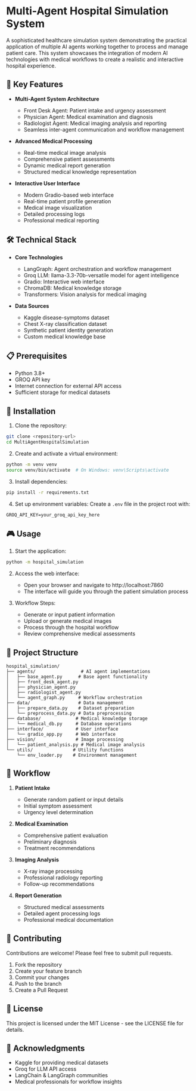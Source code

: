 # Multi-Agent Hospital Simulation System

A sophisticated healthcare simulation system demonstrating the practical application of multiple AI agents working together to process and manage patient care. This system showcases the integration of modern AI technologies with medical workflows to create a realistic and interactive hospital experience.

## 🌟 Key Features

- **Multi-Agent System Architecture**
  - Front Desk Agent: Patient intake and urgency assessment
  - Physician Agent: Medical examination and diagnosis
  - Radiologist Agent: Medical imaging analysis and reporting
  - Seamless inter-agent communication and workflow management

- **Advanced Medical Processing**
  - Real-time medical image analysis
  - Comprehensive patient assessments
  - Dynamic medical report generation
  - Structured medical knowledge representation

- **Interactive User Interface**
  - Modern Gradio-based web interface
  - Real-time patient profile generation
  - Medical image visualization
  - Detailed processing logs
  - Professional medical reporting

## 🛠️ Technical Stack

- **Core Technologies**
  - LangGraph: Agent orchestration and workflow management
  - Groq LLM: llama-3.3-70b-versatile model for agent intelligence
  - Gradio: Interactive web interface
  - ChromaDB: Medical knowledge storage
  - Transformers: Vision analysis for medical imaging

- **Data Sources**
  - Kaggle disease-symptoms dataset
  - Chest X-ray classification dataset
  - Synthetic patient identity generation
  - Custom medical knowledge base

## 📋 Prerequisites

- Python 3.8+
- GROQ API key
- Internet connection for external API access
- Sufficient storage for medical datasets

## 🚀 Installation

1. Clone the repository:
```bash
git clone <repository-url>
cd MultiAgentHospitalSimulation
```

2. Create and activate a virtual environment:
```bash
python -m venv venv
source venv/bin/activate  # On Windows: venv\Scripts\activate
```

3. Install dependencies:
```bash
pip install -r requirements.txt
```

4. Set up environment variables:
Create a `.env` file in the project root with:
```
GROQ_API_KEY=your_groq_api_key_here
```

## 🎮 Usage

1. Start the application:
```bash
python -m hospital_simulation
```

2. Access the web interface:
   - Open your browser and navigate to http://localhost:7860
   - The interface will guide you through the patient simulation process

3. Workflow Steps:
   - Generate or input patient information
   - Upload or generate medical images
   - Process through the hospital workflow
   - Review comprehensive medical assessments

## 📁 Project Structure

```
hospital_simulation/
├── agents/                 # AI agent implementations
│   ├── base_agent.py      # Base agent functionality
│   ├── front_desk_agent.py
│   ├── physician_agent.py
│   ├── radiologist_agent.py
│   └── agent_graph.py     # Workflow orchestration
├── data/                  # Data management
│   ├── prepare_data.py    # Dataset preparation
│   └── preprocess_data.py # Data preprocessing
├── database/             # Medical knowledge storage
│   └── medical_db.py     # Database operations
├── interface/            # User interface
│   └── gradio_app.py     # Web interface
├── vision/               # Image processing
│   └── patient_analysis.py # Medical image analysis
└── utils/               # Utility functions
    └── env_loader.py    # Environment management
```

## 🔄 Workflow

1. **Patient Intake**
   - Generate random patient or input details
   - Initial symptom assessment
   - Urgency level determination

2. **Medical Examination**
   - Comprehensive patient evaluation
   - Preliminary diagnosis
   - Treatment recommendations

3. **Imaging Analysis**
   - X-ray image processing
   - Professional radiology reporting
   - Follow-up recommendations

4. **Report Generation**
   - Structured medical assessments
   - Detailed agent processing logs
   - Professional medical documentation

## 🤝 Contributing

Contributions are welcome! Please feel free to submit pull requests.

1. Fork the repository
2. Create your feature branch
3. Commit your changes
4. Push to the branch
5. Create a Pull Request

## 📝 License

This project is licensed under the MIT License - see the LICENSE file for details.

## 🙏 Acknowledgments

- Kaggle for providing medical datasets
- Groq for LLM API access
- LangChain & LangGraph communities
- Medical professionals for workflow insights 